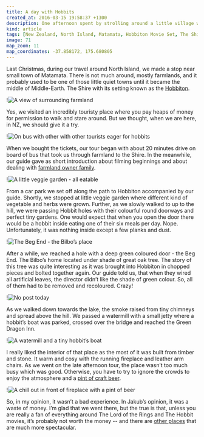 ```yaml
---
title: A day with Hobbits
created_at: 2016-03-15 19:58:37 +1300
description: One afternoon spent by strolling around a little village where tiny people with hairy feet lived. At least for duration of The Lord Of The Rings movies shooting. Colourful round doors, neat gardens and a pint at Green Dragon Inn. That was our visit of the Hobbiton.
kind: article
tags: [New Zealand, North Island, Matamata, Hobbiton Movie Set, The Shire, The Lord Of The Rings, The Hobbit, Movie, Green Dragon Inn, Tour]
image: 71
map_zoom: 11
map_coordinates: -37.858172, 175.680805
---
```


Last Christmas, during our travel around North Island, we made a stop near small town of Matamata. There is not much around, mostly farmlands, and it probably used to be one of those little quiet towns until it became the middle of Middle-Earth. The Shire with its setting known as the [Hobbiton](http://www.hobbitontours.com/).

!![A view of surrounding farmland](81)

Yes, we visited an incredibly touristy place where you pay heaps of money for permission to walk and stare around. But we thought, when we are here, in NZ, we should give it a try.

!![On bus with other with other tourists eager for hobbits](79)

When we bought the tickets, our tour began with about 20 minutes drive on board of bus that took us through farmland to the Shire. In the meanwhile, our guide gave as short introduction about filming beginnings and about dealing with [farmland owner family](http://media.newzealand.com/en/story-ideas/hobbiton-from-family-farm-to-film-fame/).

!![A little veggie garden - all eatable](58)

From a car park we set off along the path to Hobbiton accompanied by our guide. Shortly, we stopped at little veggie garden where different kind of vegetable and herbs were grown. Further, as we slowly walked to up to the hill, we were passing Hobbit holes with their colourful round doorways and perfect tiny gardens. One would expect that when you open the door there would be a hobbit inside eating one of their six meals per day. Nope. Unfortunately, it was nothing inside except a few planks and dust.

!![The Beg End - the Bilbo’s place](69)

After a while, we reached a hole with a deep green coloured door - the Beg End. The Bilbo’s home located under shade of great oak tree. The story of this tree was quite interesting as it was brought into Hobbiton in chopped pieces and bolted together again. Our guide told us, that when they wired all artificial leaves, the director didn’t like the shade of green colour. So, all of them had to be removed and recoloured. Crazy!

!![No post today](72)

As we walked down towards the lake, the smoke raised from tiny chimneys and spread above the hill. We passed a watermill with a small jetty where a hobbit’s boat was parked, crossed over the bridge and reached the Green Dragon Inn.

!![A watermill and a tiny hobbit’s boat](73)

I really liked the interior of that place as the most of it was built from timber and stone. It warm and cosy with the running fireplace and leather arm chairs. As we went on the late afternoon tour, the place wasn’t too much busy which was good. Otherwise, you have to try to ignore the crowds to enjoy the atmosphere and a [pint of craft beer](http://www.hobbitontours.com/TheGreenDragon).

!![A chill out in front of fireplace with a pint of beer](76)

So, in my opinion, it wasn’t a bad experience. In Jakub’s opinion, it was a waste of money. I’m glad that we went there, but the true is that, unless you are really a fan of everything around The Lord of the Rings and The Hobbit movies, it’s probably not worth the money -- and there are [other places](https://barakuba.com/trips/2016/02/01/tongariro-alpine-crossing/) that are much more spectacular.
